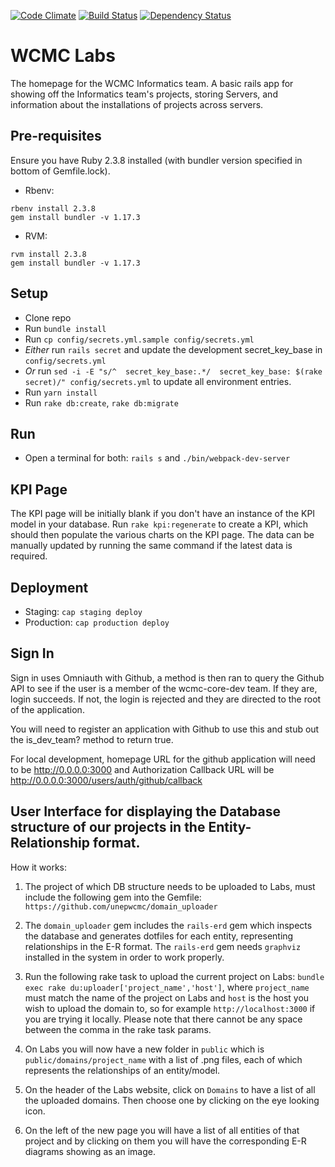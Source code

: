 [![Code Climate](https://codeclimate.com/github/unepwcmc/labs/badges/gpa.svg)](https://codeclimate.com/github/unepwcmc/labs)
[![Build Status](https://travis-ci.org/unepwcmc/labs.svg?branch=master)](https://travis-ci.org/unepwcmc/labs)
[![Dependency Status](https://snyk.io/test/github/unepwcmc/labs/badge.svg)](https://snyk.io/test/github/unepwcmc/labs/badge.svg)

# WCMC Labs

The homepage for the WCMC Informatics team. A basic rails app for showing off the Informatics team's projects, storing Servers, and information about the installations of projects across servers.

## Pre-requisites

Ensure you have Ruby 2.3.8 installed (with bundler version specified in bottom of Gemfile.lock).
- Rbenv: 

```
rbenv install 2.3.8
gem install bundler -v 1.17.3
```

- RVM:

```
rvm install 2.3.8
gem install bundler -v 1.17.3
```

## Setup

- Clone repo
- Run `bundle install`
- Run `cp config/secrets.yml.sample config/secrets.yml`
- *Either* run `rails secret` and update the development secret_key_base in `config/secrets.yml`
- *Or* run `sed -i -E "s/^  secret_key_base:.*/  secret_key_base: $(rake secret)/" config/secrets.yml` to update all environment entries.
- Run `yarn install`
- Run `rake db:create`, `rake db:migrate`

## Run

- Open a terminal for both: `rails s` and `./bin/webpack-dev-server`

## KPI Page

The KPI page will be initially blank if you don't have an instance of the KPI model in your database. Run `rake kpi:regenerate` to create a KPI, which should then populate the various charts on the KPI page. The data can be manually updated by running the same command if the latest data is required. 

## Deployment

* Staging: `cap staging deploy`
* Production: `cap production deploy`

## Sign In

Sign in uses Omniauth with Github, a method is then ran to query the Github API to see if the user is a member of the wcmc-core-dev team. If they are, login succeeds. If not, the login is rejected and they are directed to the root of the application.

You will need to register an application with Github to use this and stub out the is_dev_team? method to return true.

For local development, homepage URL for the github application will need to be http://0.0.0.0:3000 and Authorization Callback URL will be http://0.0.0.0:3000/users/auth/github/callback

## User Interface for displaying the Database structure of our projects in the Entity-Relationship format.

How it works:

  1. The project of which DB structure needs to be uploaded to Labs, must include the following gem into the Gemfile: `https://github.com/unepwcmc/domain_uploader`

  2. The `domain_uploader` gem includes the `rails-erd` gem which inspects the database and generates dotfiles for each entity, representing relationships in the E-R format. The `rails-erd` gem needs `graphviz` installed in the system in order to work properly.

  3. Run the following rake task to upload the current project on Labs: `bundle exec rake du:uploader['project_name','host']`, where `project_name` must match the name of the project on Labs and `host` is the host you wish to upload the domain to, so for example `http://localhost:3000` if you are trying it locally. Please note that there cannot be any space between the comma in the rake task params.

  4. On Labs you will now have a new folder in `public` which is `public/domains/project_name` with a list of .png files, each of which represents the relationships of an entity/model.

  5. On the header of the Labs website, click on `Domains` to have a list of all the uploaded domains. Then choose one by clicking on the eye looking icon.

  6. On the left of the new page you will have a list of all entities of that project and by clicking on them you will have the corresponding E-R diagrams showing as an image.


